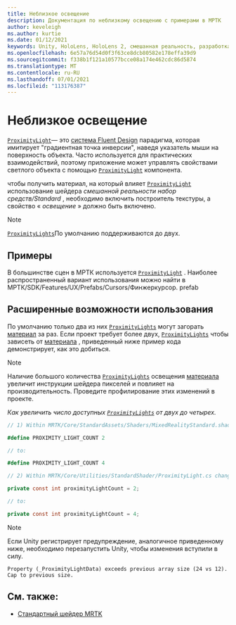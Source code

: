 ```yaml
---
title: Неблизкое освещение
description: Документация по неблизкому освещению с примерами в МРТК
author: keveleigh
ms.author: kurtie
ms.date: 01/12/2021
keywords: Unity, HoloLens, HoloLens 2, смешанная реальность, разработка, MRTK
ms.openlocfilehash: 6e57a76d54d0f3f63ce8dcb80582e178effa39d9
ms.sourcegitcommit: f338b1f121a10577bcce08a174e462cdc86d5874
ms.translationtype: MT
ms.contentlocale: ru-RU
ms.lasthandoff: 07/01/2021
ms.locfileid: "113176387"
---
```

# <a name="proximity-light"></a>Неблизкое освещение

[`ProximityLight`](xref:Microsoft.MixedReality.Toolkit.Utilities.ProximityLight)— это [система Fluent Design](https://www.microsoft.com/design/fluent/) парадигма, которая имитирует "градиентная точка инверсии", наведя указатель мыши на поверхность объекта. Часто используется для практических взаимодействий, поэтому приложение может управлять свойствами светлого объекта с помощью [`ProximityLight`](xref:Microsoft.MixedReality.Toolkit.Utilities.ProximityLight) компонента.

чтобы получить материал, на который влияет [`ProximityLight`](xref:Microsoft.MixedReality.Toolkit.Utilities.ProximityLight) использование шейдера *смешанной реальности набор средств/Standard* , необходимо включить построитель текстуры, а свойство « *освещение* » должно быть включено.

> [!NOTE]
> [`ProximityLights`](xref:Microsoft.MixedReality.Toolkit.Utilities.ProximityLight)По умолчанию поддерживаются до двух.

## <a name="examples"></a>Примеры

В большинстве сцен в МРТК используется [`ProximityLight`](xref:Microsoft.MixedReality.Toolkit.Utilities.ProximityLight) . Наиболее распространенный вариант использования можно найти в МРТК/SDK/Features/UX/Prefabs/Cursors/Финжеркурсор. prefab

## <a name="advanced-usage"></a>Расширенные возможности использования

По умолчанию только два из них [`ProximityLights`](xref:Microsoft.MixedReality.Toolkit.Utilities.ProximityLight) могут загорать [материал](https://docs.unity3d.com/ScriptReference/Material.html) за раз. Если проект требует более двух, [`ProximityLights`](xref:Microsoft.MixedReality.Toolkit.Utilities.ProximityLight) чтобы зависеть от [материала](https://docs.unity3d.com/ScriptReference/Material.html) , приведенный ниже пример кода демонстрирует, как это добиться.

> [!NOTE]
> Наличие большого количества [`ProximityLights`](xref:Microsoft.MixedReality.Toolkit.Utilities.ProximityLight) освещения [материала](https://docs.unity3d.com/ScriptReference/Material.html) увеличит инструкции шейдера пикселей и повлияет на производительность. Проведите профилирование этих изменений в проекте.

*Как увеличить число доступных [`ProximityLights`](xref:Microsoft.MixedReality.Toolkit.Utilities.ProximityLight) от двух до четырех.*

```C#
// 1) Within MRTK/Core/StandardAssets/Shaders/MixedRealityStandard.shader change:

#define PROXIMITY_LIGHT_COUNT 2

// to:

#define PROXIMITY_LIGHT_COUNT 4

// 2) Within MRTK/Core/Utilities/StandardShader/ProximityLight.cs change:

private const int proximityLightCount = 2;

// to:

private const int proximityLightCount = 4;
```

> [!NOTE]
> Если Unity регистрирует предупреждение, аналогичное приведенному ниже, необходимо перезапустить Unity, чтобы изменения вступили в силу.
>
>`Property (_ProximityLightData) exceeds previous array size (24 vs 12). Cap to previous size.`

## <a name="see-also"></a>См. также:

* [Стандартный шейдер MRTK](mrtk-standard-shader.md)
